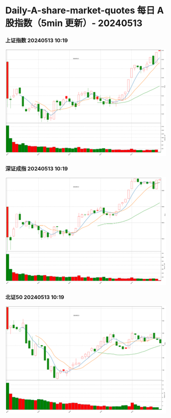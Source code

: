 
# Daily-A-share-market-quotes 每日 A 股指数（5min 更新）- 20240513

### 上证指数 20240513 10:19
![](./fig/2024/5/20240513-sh000001.png)

### 深证成指 20240513 10:19
![](./fig/2024/5/20240513-sz399001.png)

### 北证50 20240513 10:19
![](./fig/2024/5/20240513-bj899050.png)
